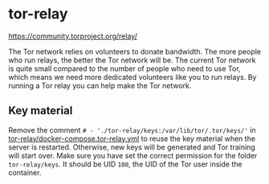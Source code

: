 # tor-relay

https://community.torproject.org/relay/

The Tor network relies on volunteers to donate bandwidth. The more people who
run relays, the better the Tor network will be. The current Tor network is
quite small compared to the number of people who need to use Tor, which means
we need more dedicated volunteers like you to run relays. By running a Tor
relay you can help make the Tor network.

## Key material

Remove the comment `# - './tor-relay/keys:/var/lib/tor/.tor/keys/'` in [tor-relay/docker-compose.tor-relay.yml](https://github.com/tomMoulard/make-my-server/blob/master/tor-relay/docker-compose.tor-relay.yml) to reuse the key material when the server is restarted. Otherwise, new keys will be generated and Tor training will start over. Make sure you have set the correct permission for the folder `tor-relay/keys`. It should be UID `100`, the UID of the Tor user inside the container.
